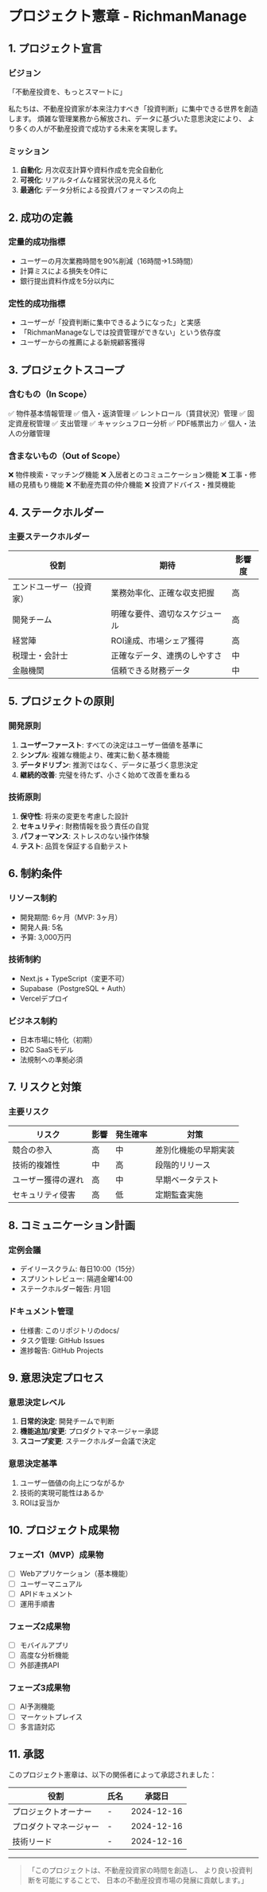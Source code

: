 # プロジェクト憲章 - RichmanManage

## 1. プロジェクト宣言

### ビジョン
「不動産投資を、もっとスマートに」

私たちは、不動産投資家が本来注力すべき「投資判断」に集中できる世界を創造します。
煩雑な管理業務から解放され、データに基づいた意思決定により、
より多くの人が不動産投資で成功する未来を実現します。

### ミッション
1. **自動化**: 月次収支計算や資料作成を完全自動化
2. **可視化**: リアルタイムな経営状況の見える化
3. **最適化**: データ分析による投資パフォーマンスの向上

## 2. 成功の定義

### 定量的成功指標
- ユーザーの月次業務時間を90%削減（16時間→1.5時間）
- 計算ミスによる損失を0件に
- 銀行提出資料作成を5分以内に

### 定性的成功指標
- ユーザーが「投資判断に集中できるようになった」と実感
- 「RichmanManageなしでは投資管理ができない」という依存度
- ユーザーからの推薦による新規顧客獲得

## 3. プロジェクトスコープ

### 含むもの（In Scope）
✅ 物件基本情報管理
✅ 借入・返済管理
✅ レントロール（賃貸状況）管理
✅ 固定資産税管理
✅ 支出管理
✅ キャッシュフロー分析
✅ PDF帳票出力
✅ 個人・法人の分離管理

### 含まないもの（Out of Scope）
❌ 物件検索・マッチング機能
❌ 入居者とのコミュニケーション機能
❌ 工事・修繕の見積もり機能
❌ 不動産売買の仲介機能
❌ 投資アドバイス・推奨機能

## 4. ステークホルダー

### 主要ステークホルダー
| 役割 | 期待 | 影響度 |
|------|------|--------|
| エンドユーザー（投資家） | 業務効率化、正確な収支把握 | 高 |
| 開発チーム | 明確な要件、適切なスケジュール | 高 |
| 経営陣 | ROI達成、市場シェア獲得 | 高 |
| 税理士・会計士 | 正確なデータ、連携のしやすさ | 中 |
| 金融機関 | 信頼できる財務データ | 中 |

## 5. プロジェクトの原則

### 開発原則
1. **ユーザーファースト**: すべての決定はユーザー価値を基準に
2. **シンプル**: 複雑な機能より、確実に動く基本機能
3. **データドリブン**: 推測ではなく、データに基づく意思決定
4. **継続的改善**: 完璧を待たず、小さく始めて改善を重ねる

### 技術原則
1. **保守性**: 将来の変更を考慮した設計
2. **セキュリティ**: 財務情報を扱う責任の自覚
3. **パフォーマンス**: ストレスのない操作体験
4. **テスト**: 品質を保証する自動テスト

## 6. 制約条件

### リソース制約
- 開発期間: 6ヶ月（MVP: 3ヶ月）
- 開発人員: 5名
- 予算: 3,000万円

### 技術制約
- Next.js + TypeScript（変更不可）
- Supabase（PostgreSQL + Auth）
- Vercelデプロイ

### ビジネス制約
- 日本市場に特化（初期）
- B2C SaaSモデル
- 法規制への準拠必須

## 7. リスクと対策

### 主要リスク
| リスク | 影響 | 発生確率 | 対策 |
|--------|------|----------|------|
| 競合の参入 | 高 | 中 | 差別化機能の早期実装 |
| 技術的複雑性 | 中 | 高 | 段階的リリース |
| ユーザー獲得の遅れ | 高 | 中 | 早期ベータテスト |
| セキュリティ侵害 | 高 | 低 | 定期監査実施 |

## 8. コミュニケーション計画

### 定例会議
- デイリースクラム: 毎日10:00（15分）
- スプリントレビュー: 隔週金曜14:00
- ステークホルダー報告: 月1回

### ドキュメント管理
- 仕様書: このリポジトリのdocs/
- タスク管理: GitHub Issues
- 進捗報告: GitHub Projects

## 9. 意思決定プロセス

### 意思決定レベル
1. **日常的決定**: 開発チームで判断
2. **機能追加/変更**: プロダクトマネージャー承認
3. **スコープ変更**: ステークホルダー会議で決定

### 意思決定基準
1. ユーザー価値の向上につながるか
2. 技術的実現可能性はあるか
3. ROIは妥当か

## 10. プロジェクト成果物

### フェーズ1（MVP）成果物
- [ ] Webアプリケーション（基本機能）
- [ ] ユーザーマニュアル
- [ ] APIドキュメント
- [ ] 運用手順書

### フェーズ2成果物
- [ ] モバイルアプリ
- [ ] 高度な分析機能
- [ ] 外部連携API

### フェーズ3成果物
- [ ] AI予測機能
- [ ] マーケットプレイス
- [ ] 多言語対応

## 11. 承認

このプロジェクト憲章は、以下の関係者によって承認されました：

| 役割 | 氏名 | 承認日 |
|------|------|--------|
| プロジェクトオーナー | - | 2024-12-16 |
| プロダクトマネージャー | - | 2024-12-16 |
| 技術リード | - | 2024-12-16 |

---

> 「このプロジェクトは、不動産投資家の時間を創造し、
> より良い投資判断を可能にすることで、
> 日本の不動産投資市場の発展に貢献します。」

